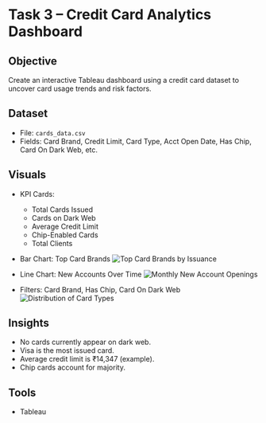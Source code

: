 # Task 3 – Credit Card Analytics Dashboard

##  Objective
Create an interactive Tableau dashboard using a credit card dataset to uncover card usage trends and risk factors.

## Dataset
- File: `cards_data.csv`
- Fields: Card Brand, Credit Limit, Card Type, Acct Open Date, Has Chip, Card On Dark Web, etc.

##  Visuals
- KPI Cards:
  - Total Cards Issued
  - Cards on Dark Web
  - Average Credit Limit
  - Chip-Enabled Cards
  - Total Clients
- Bar Chart: Top Card Brands
  ![Top Card Brands by Issuance](https://github.com/user-attachments/assets/2697d294-e766-4271-be4b-0349fe421e48)

- Line Chart: New Accounts Over Time
  ![Monthly New Account Openings](https://github.com/user-attachments/assets/a859f92b-8341-4ff4-87fb-3ef8caf977d9)

- Filters: Card Brand, Has Chip, Card On Dark Web
![Distribution of Card Types](https://github.com/user-attachments/assets/6266d704-4c8a-4acf-a5d7-da52e3a5964b)

##  Insights
- No cards currently appear on dark web.
- Visa is the most issued card.
- Average credit limit is ₹14,347 (example).
- Chip cards account for majority.

##  Tools
- Tableau 
